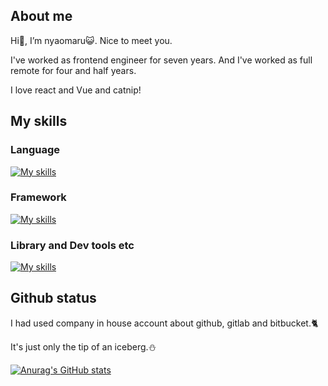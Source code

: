 ## About me

Hi👋, I’m nyaomaru😺. Nice to meet you.

I've worked as frontend engineer for seven years. And I've worked as full remote for four and half years.

I love react and Vue and catnip!

## My skills

### Language

[![My skills](https://skillicons.dev/icons?i=ts,js,html,css,java,kotlin,swift,py,php)](https://skillicons.dev)

### Framework

[![My skills](https://skillicons.dev/icons?i=react,redux,nextjs,vue,tailwind,spring)](https://skillicons.dev)

### Library and Dev tools etc

[![My skills](https://skillicons.dev/icons?i=npm,yarn,jest,cypress,selenium,jenkins,vite,webpack,babel,gulp,rollup,aws,azure,git,github,gitlab,bitbucket,docker,kubernetes,vscode,eclipse,idea,sublime,figma)](https://skillicons.dev)


## Github status

I had used company in house account about github, gitlab and bitbucket.🐈

It's just only the tip of an iceberg.⛄

[![Anurag's GitHub stats](https://github-readme-stats-clone-nyaomaru.vercel.app/api?username=nyaomaru)](https://github.com/anuraghazra/github-readme-stats)

<!---
nyaomaru/nyaomaru is a ✨ special ✨ repository because its `README.md` (this file) appears on your GitHub profile.
You can click the Preview link to take a look at your changes.
--->
